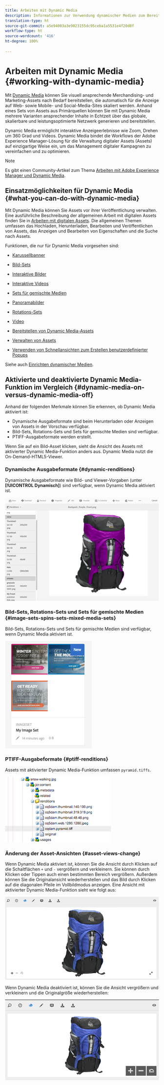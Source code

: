```yaml
---
title: Arbeiten mit Dynamic Media
description: Informationen zur Verwendung dynamischer Medien zum Bereitstellen von Assets für den Gebrauch in Web, Mobile und Social Media
translation-type: ht
source-git-commit: a5e94003a3e9023155dc95ceba1a5531e4f20d8f
workflow-type: ht
source-wordcount: '416'
ht-degree: 100%

---
```



# Arbeiten mit Dynamic Media {#working-with-dynamic-media}

Mit [Dynamic Media](https://www.adobe.com/de/solutions/web-experience-management/dynamic-media.html) können Sie visuell ansprechende Merchandising- und Marketing-Assets nach Bedarf bereitstellen, die automatisch für die Anzeige auf Web- sowie Mobile- und Social-Media-Sites skaliert werden. Anhand eines Sets von Assets aus Primärquellen können Sie mit Dynamic Media mehrere Varianten ansprechender Inhalte in Echtzeit über das globale, skalierbare und leistungsoptimierte Netzwerk generieren und bereitstellen.

Dynamic Media ermöglicht interaktive Anzeigeerlebnisse wie Zoom, Drehen um 360 Grad und Videos. Dynamic Media bindet die Workflows der Adobe Experience Manager-Lösung für die Verwaltung digitaler Assets (Assets) auf einzigartige Weise ein, um das Management digitaler Kampagnen zu vereinfachen und zu optimieren.

>[!NOTE]
>
>Es gibt einen Community-Artikel zum Thema [Arbeiten mit Adobe Experience Manager und Dynamic Media](https://helpx.adobe.com/de/experience-manager/using/aem_dynamic_media.html).

## Einsatzmöglichkeiten für Dynamic Media     {#what-you-can-do-with-dynamic-media}

Mit Dynamic Media können Sie Assets vor ihrer Veröffentlichung verwalten. Eine ausführliche Beschreibung der allgemeinen Arbeit mit digitalen Assets finden Sie in [Arbeiten mit digitalen Assets](/help/assets/manage-digital-assets.md). Die allgemeinen Themen umfassen das Hochladen, Herunterladen, Bearbeiten und Veröffentlichen von Assets, das Anzeigen und Bearbeiten von Eigenschaften und die Suche nach Assets.

Funktionen, die nur für Dynamic Media vorgesehen sind:

* [Karussellbanner](carousel-banners.md)
* [Bild-Sets](image-sets.md)
* [Interaktive Bilder](interactive-images.md)
* [Interaktive Videos](interactive-videos.md)
* [Sets für gemischte Medien](mixed-media-sets.md)
* [Panoramabilder](panoramic-images.md)

* [Rotations-Sets](spin-sets.md)
* [Video](video.md)
* [Bereitstellen von Dynamic Media-Assets](delivering-dynamic-media-assets.md)
* [Verwalten von Assets](managing-assets.md)
* [Verwenden von Schnellansichten zum Erstellen benutzerdefinierter Popups](custom-pop-ups.md)

Siehe auch [Einrichten dynamischer Medien](administering-dynamic-media.md).

<!-- 

OBSOLETE UNTIL INTEGRATING SCENE7 TOPIC GETS A MAJOR UPDATE
>[!NOTE]
>
>To understand the differences between using Dynamic Media and integrating Dynamic Media Classic with AEM, see [Dynamic Media Classic integration versus Dynamic Media](/help/sites-cloud/administering/integrating-scene7.md#aem-scene-integration-versus-dynamic-media).

-->

## Aktivierte und deaktivierte Dynamic Media-Funktion im Vergleich {#dynamic-media-on-versus-dynamic-media-off}

Anhand der folgenden Merkmale können Sie erkennen, ob Dynamic Media aktiviert ist:

* Dynamische Ausgabeformate sind beim Herunterladen oder Anzeigen von Assets in der Vorschau verfügbar.
* Bild-Sets, Rotations-Sets und Sets für gemischte Medien sind verfügbar.
* PTIFF-Ausgabeformate werden erstellt.

Wenn Sie auf ein Bild-Asset klicken, sieht die Ansicht des Assets mit aktivierter Dynamic Media-Funktion anders aus. Dynamic Media nutzt die On-Demand-HTML5-Viewer.

### Dynamische Ausgabeformate {#dynamic-renditions}

Dynamische Ausgabeformate wie Bild- und Viewer-Vorgaben (unter **[!UICONTROL Dynamisch]**) sind verfügbar, wenn Dynamic Media aktiviert ist.

![chlimage_1-358](assets/chlimage_1-358.png)

### Bild-Sets, Rotations-Sets und Sets für gemischte Medien {#image-sets-spins-sets-mixed-media-sets}

Bild-Sets, Rotations-Sets und Sets für gemischte Medien sind verfügbar, wenn Dynamic Media aktiviert ist.

![chlimage_1-359](assets/chlimage_1-359.png)

### PTIFF-Ausgabeformate {#ptiff-renditions}

Assets mit aktivierter Dynamic Media-Funktion umfassen `pyramid.tiffs`.

![chlimage_1-360](assets/chlimage_1-360.png)

### Änderung der Asset-Ansichten {#asset-views-change}

Wenn Dynamic Media aktiviert ist, können Sie die Ansicht durch Klicken auf die Schaltflächen `+` und `-` vergrößern und verkleinern. Sie können durch Klicken oder Tippen auch einen bestimmten Bereich vergrößern. Außerdem können Sie die Originalansicht wiederherstellen und das Bild durch Klicken auf die diagonalen Pfeile im Vollbildmodus anzeigen. Eine Ansicht mit aktivierter Dynamic Media-Funktion sieht wie folgt aus:

![chlimage_1-361](assets/chlimage_1-361.png)

Wenn Dynamic Media deaktiviert ist, können Sie die Ansicht vergrößern und verkleinern und die Originalgröße wiederherstellen:

![chlimage_1-362](assets/chlimage_1-362.png)
